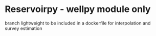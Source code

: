 # Reservoirpy - wellpy module only

branch lightweight to be included in a dockerfile for interpolation and survey estimation

